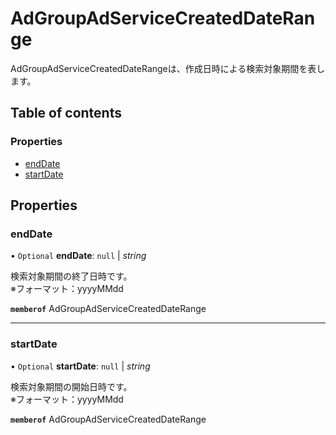 # AdGroupAdServiceCreatedDateRange


<div lang=\"ja\"> AdGroupAdServiceCreatedDateRangeは、作成日時による検索対象期間を表します。 </div> 

## Table of contents

### Properties

- [endDate](adgroupadservicecreateddaterange.md#enddate)
- [startDate](adgroupadservicecreateddaterange.md#startdate)

## Properties

### endDate

• `Optional` **endDate**: ``null`` \| *string*

<div lang=\"ja\"> 検索対象期間の終了日時です。<br> ※フォーマット：yyyyMMdd </div> 

**`memberof`** AdGroupAdServiceCreatedDateRange

___

### startDate

• `Optional` **startDate**: ``null`` \| *string*

<div lang=\"ja\"> 検索対象期間の開始日時です。<br> ※フォーマット：yyyyMMdd </div> 

**`memberof`** AdGroupAdServiceCreatedDateRange
